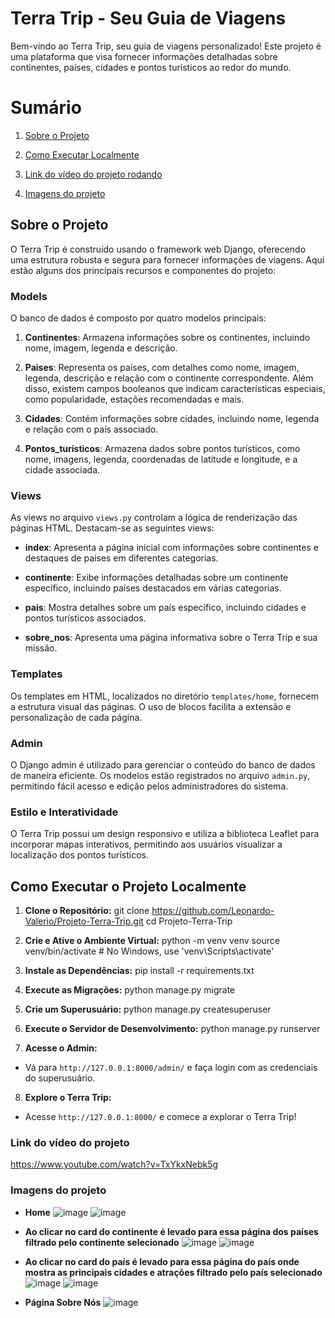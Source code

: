 
# Terra Trip - Seu Guia de Viagens

Bem-vindo ao Terra Trip, seu guia de viagens personalizado! Este projeto é uma plataforma que visa fornecer informações detalhadas sobre continentes, países, cidades e pontos turísticos ao redor do mundo. 

# Sumário
1. [Sobre o Projeto](#sobre-o-projeto)

2. [Como Executar Localmente](#como-executar-o-projeto-localmente)

3. [Link do vídeo do projeto rodando](#link-do-video-do-projeto)

4. [Imagens do projeto](#imagens-do-projeto)

## Sobre o Projeto

O Terra Trip é construído usando o framework web Django, oferecendo uma estrutura robusta e segura para fornecer informações de viagens. Aqui estão alguns dos principais recursos e componentes do projeto:

### Models

O banco de dados é composto por quatro modelos principais:

1. **Continentes**: Armazena informações sobre os continentes, incluindo nome, imagem, legenda e descrição.

2. **Paises**: Representa os países, com detalhes como nome, imagem, legenda, descrição e relação com o continente correspondente. Além disso, existem campos booleanos que indicam características especiais, como popularidade, estações recomendadas e mais.

3. **Cidades**: Contém informações sobre cidades, incluindo nome, legenda e relação com o país associado.

4. **Pontos_turisticos**: Armazena dados sobre pontos turísticos, como nome, imagens, legenda, coordenadas de latitude e longitude, e a cidade associada.

### Views

As views no arquivo `views.py` controlam a lógica de renderização das páginas HTML. Destacam-se as seguintes views:

- **index**: Apresenta a página inicial com informações sobre continentes e destaques de países em diferentes categorias.

- **continente**: Exibe informações detalhadas sobre um continente específico, incluindo países destacados em várias categorias.

- **pais**: Mostra detalhes sobre um país específico, incluindo cidades e pontos turísticos associados.

- **sobre_nos**: Apresenta uma página informativa sobre o Terra Trip e sua missão.

### Templates

Os templates em HTML, localizados no diretório `templates/home`, fornecem a estrutura visual das páginas. O uso de blocos facilita a extensão e personalização de cada página.

### Admin

O Django admin é utilizado para gerenciar o conteúdo do banco de dados de maneira eficiente. Os modelos estão registrados no arquivo `admin.py`, permitindo fácil acesso e edição pelos administradores do sistema.

### Estilo e Interatividade

O Terra Trip possui um design responsivo e utiliza a biblioteca Leaflet para incorporar mapas interativos, permitindo aos usuários visualizar a localização dos pontos turísticos.

## Como Executar o Projeto Localmente

1. **Clone o Repositório:**
git clone https://github.com/Leonardo-Valerio/Projeto-Terra-Trip.git
cd Projeto-Terra-Trip

2. **Crie e Ative o Ambiente Virtual:**
python -m venv venv
source venv/bin/activate # No Windows, use 'venv\Scripts\activate'

3. **Instale as Dependências:**
pip install -r requirements.txt

4. **Execute as Migrações:**
python manage.py migrate

5. **Crie um Superusuário:**
python manage.py createsuperuser

6. **Execute o Servidor de Desenvolvimento:**
python manage.py runserver

7. **Acesse o Admin:**
- Vá para `http://127.0.0.1:8000/admin/` e faça login com as credenciais do superusuário.

8. **Explore o Terra Trip:**
- Acesse `http://127.0.0.1:8000/` e comece a explorar o Terra Trip!

### Link do vídeo do projeto
https://www.youtube.com/watch?v=TxYkxNebk5g
### Imagens do projeto
- **Home**
![image](https://github.com/Leonardo-Valerio/Projeto-Terra-Trip/assets/128194207/3c3f27f8-e4a8-4850-9e1c-5f81b7791a82)
![image](https://github.com/Leonardo-Valerio/Projeto-Terra-Trip/assets/128194207/15d4f3b4-af76-462e-bc06-fef0777a601e)

- **Ao clicar no card do continente é levado para essa página dos países filtrado pelo continente selecionado**
![image](https://github.com/Leonardo-Valerio/Projeto-Terra-Trip/assets/128194207/a5cf9268-d1af-49be-9458-e1a0b3f90d9f)
![image](https://github.com/Leonardo-Valerio/Projeto-Terra-Trip/assets/128194207/56badaee-7d01-46f8-b4dc-8bfd7996f399)

- **Ao clicar no card do país é levado para essa página do país onde mostra as principais cidades e atrações filtrado pelo país selecionado**
![image](https://github.com/Leonardo-Valerio/Projeto-Terra-Trip/assets/128194207/1c947a64-0f19-460a-82c0-390699161a99)
![image](https://github.com/Leonardo-Valerio/Projeto-Terra-Trip/assets/128194207/40734f5c-65e4-478c-8953-fc51d57f862a)

- **Página Sobre Nós**
![image](https://github.com/Leonardo-Valerio/Projeto-Terra-Trip/assets/128194207/e0a3f2ee-4ccc-4790-afd4-39e7ade8e279)








